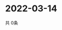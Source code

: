 # 2022-03-14
  共 0条

  <!-- BEGIN -->
  <!-- 最后更新时间Mon Mar 14 2022 06:08:05 GMT+0000 (Coordinated Universal Time) -->
  
  <!-- END -->
  
  
